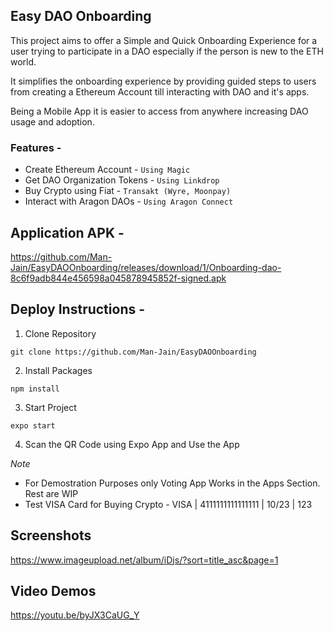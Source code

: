 ## Easy DAO Onboarding

This project aims to offer a Simple and Quick Onboarding Experience for a user trying to participate in a DAO especially if the person is new to the ETH world. 

It simplifies the onboarding experience by providing guided steps to users from creating a Ethereum Account till interacting with DAO and it's apps.

Being a Mobile App it is easier to access from anywhere increasing DAO usage and adoption.

### Features - 

- Create Ethereum Account - `Using Magic`
- Get DAO Organization Tokens - `Using Linkdrop`
- Buy Crypto using Fiat - `Transakt (Wyre, Moonpay)`
- Interact with Aragon DAOs - `Using Aragon Connect`


## Application APK - 

https://github.com/Man-Jain/EasyDAOOnboarding/releases/download/1/Onboarding-dao-8c6f9adb844e456598a045878945852f-signed.apk

## Deploy Instructions - 

1. Clone Repository 
```
git clone https://github.com/Man-Jain/EasyDAOOnboarding
```

2. Install Packages
```
npm install
```

3. Start Project
```
expo start
```

4. Scan the QR Code using Expo App and Use the App

*Note* 

- For Demostration Purposes only Voting App Works in the Apps Section. Rest are WIP
- Test VISA Card for Buying Crypto - VISA | 4111111111111111 | 10/23 | 123

## Screenshots

https://www.imageupload.net/album/iDjs/?sort=title_asc&page=1

## Video Demos

https://youtu.be/byJX3CaUG_Y
